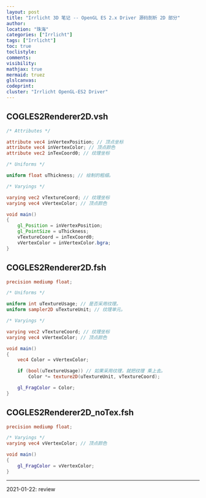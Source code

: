 ```yaml
---
layout: post
title: "Irrlicht 3D 笔记 -- OpenGL ES 2.x Driver 源码剖析 2D 部分"
author:
location: "珠海"
categories: ["Irrlicht"]
tags: ["Irrlicht"]
toc: true
toclistyle:
comments:
visibility:
mathjax: true
mermaid: truez
glslcanvas:
codeprint:
cluster: "Irrlicht OpenGL-ES2 Driver"
---
```



## COGLES2Renderer2D.vsh

```glsl
/* Attributes */

attribute vec4 inVertexPosition; // 顶点坐标
attribute vec4 inVertexColor; // 顶点颜色
attribute vec2 inTexCoord0; // 纹理坐标

/* Uniforms */

uniform float uThickness; // 绘制的粗细。

/* Varyings */

varying vec2 vTextureCoord; // 纹理坐标
varying vec4 vVertexColor; // 顶点颜色

void main()
{
    gl_Position = inVertexPosition;
    gl_PointSize = uThickness;
    vTextureCoord = inTexCoord0;
    vVertexColor = inVertexColor.bgra;
}
```


## COGLES2Renderer2D.fsh

```glsl
precision mediump float;

/* Uniforms */

uniform int uTextureUsage; // 是否采用纹理。
uniform sampler2D uTextureUnit; // 纹理单元。

/* Varyings */

varying vec2 vTextureCoord; // 纹理坐标
varying vec4 vVertexColor; // 顶点颜色

void main()
{
    vec4 Color = vVertexColor;

    if (bool(uTextureUsage)) // 如果采用纹理，就把纹理 乘上去。
        Color *= texture2D(uTextureUnit, vTextureCoord);

    gl_FragColor = Color;
}
```


## COGLES2Renderer2D_noTex.fsh

```glsl
precision mediump float;

/* Varyings */
varying vec4 vVertexColor; // 顶点颜色

void main()
{
    gl_FragColor = vVertexColor;
}
```

-----
<p class='reviewtip'>2021-01-22: review</p>
